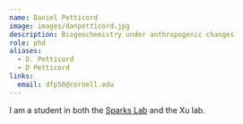 ```yaml
---
name: Daniel Petticord
image: images/danpetticord.jpg
description: Biogeochemistry under anthropogenic changes
role: phd
aliases:
  - D. Petticord
  - D Petticord
links:
  email: dfp56@cornell.edu
---
```


I am a student in both the [Sparks Lab](http://www.eeb.cornell.edu/sparks/) and the Xu lab.

